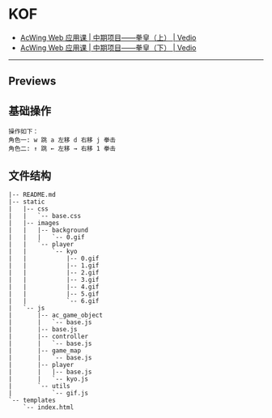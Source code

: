 # KOF
- [AcWing Web 应用课 | 中期项目——拳皇（上） | Vedio](https://www.acwing.com/video/3830/)
- [AcWing Web 应用课 | 中期项目——拳皇（下） | Vedio](https://www.acwing.com/video/3833/)
***
## Previews
## 基础操作
```
操作如下：
角色一: w 跳 a 左移 d 右移 j 拳击 
角色二: ↑ 跳 ← 左移 → 右移 1 拳击
```
## 文件结构
```
|-- README.md
|-- static
|   |-- css
|   |   `-- base.css
|   |-- images
|   |   |-- background
|   |   |   `-- 0.gif
|   |   `-- player
|   |       `-- kyo
|   |           |-- 0.gif
|   |           |-- 1.gif
|   |           |-- 2.gif
|   |           |-- 3.gif
|   |           |-- 4.gif
|   |           |-- 5.gif
|   |           `-- 6.gif
|   `-- js
|       |-- ac_game_object
|       |   `-- base.js
|       |-- base.js
|       |-- controller
|       |   `-- base.js
|       |-- game_map
|       |   `-- base.js
|       |-- player
|       |   |-- base.js
|       |   `-- kyo.js
|       `-- utils
|           `-- gif.js
`-- templates
    `-- index.html
```
